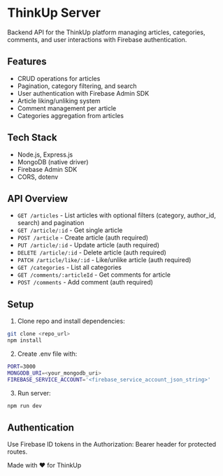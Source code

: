 # ThinkUp Server

Backend API for the ThinkUp platform managing articles, categories, comments, and user interactions with Firebase authentication.

## Features

- CRUD operations for articles
- Pagination, category filtering, and search
- User authentication with Firebase Admin SDK
- Article liking/unliking system
- Comment management per article
- Categories aggregation from articles

## Tech Stack

- Node.js, Express.js
- MongoDB (native driver)
- Firebase Admin SDK
- CORS, dotenv

## API Overview

- `GET /articles` - List articles with optional filters (category, author_id, search) and pagination
- `GET /article/:id` - Get single article
- `POST /article` - Create article (auth required)
- `PUT /article/:id` - Update article (auth required)
- `DELETE /article/:id` - Delete article (auth required)
- `PATCH /article/like/:id` - Like/unlike article (auth required)
- `GET /categories` - List all categories
- `GET /comments/:articleId` - Get comments for article
- `POST /comments` - Add comment (auth required)

## Setup

1. Clone repo and install dependencies:

```bash
git clone <repo_url>
npm install
```

2. Create .env file with:

```bash
PORT=3000
MONGODB_URI=<your_mongodb_uri>
FIREBASE_SERVICE_ACCOUNT='<firebase_service_account_json_string>'
```

3. Run server:

```bash
npm run dev
```

## Authentication

Use Firebase ID tokens in the Authorization: Bearer <token> header for protected routes.

Made with ❤️ for ThinkUp
